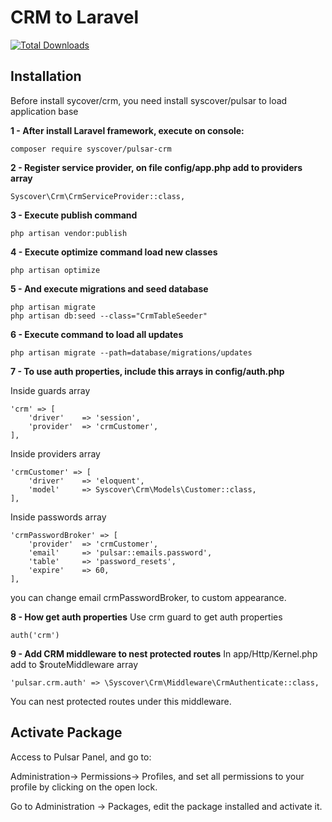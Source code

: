 # CRM to Laravel

[![Total Downloads](https://poser.pugx.org/syscover/crm/downloads)](https://packagist.org/packages/syscover/crm)

## Installation

Before install sycover/crm, you need install syscover/pulsar to load application base

**1 - After install Laravel framework, execute on console:**
```
composer require syscover/pulsar-crm
```

**2 - Register service provider, on file config/app.php add to providers array**
```
Syscover\Crm\CrmServiceProvider::class,
```

**3 - Execute publish command**
```
php artisan vendor:publish
```

**4 - Execute optimize command load new classes**
```
php artisan optimize
```

**5 - And execute migrations and seed database**
```
php artisan migrate
php artisan db:seed --class="CrmTableSeeder"
```

**6 - Execute command to load all updates**
```
php artisan migrate --path=database/migrations/updates
```

**7 - To use auth properties, include this arrays in config/auth.php**

Inside guards array
```
'crm' => [
    'driver'    => 'session',
    'provider'  => 'crmCustomer',
],
```

Inside providers array
```
'crmCustomer' => [
    'driver'    => 'eloquent',
    'model'     => Syscover\Crm\Models\Customer::class,
],
```

Inside passwords array
```
'crmPasswordBroker' => [
    'provider'  => 'crmCustomer',
    'email'     => 'pulsar::emails.password',
    'table'     => 'password_resets',
    'expire'    => 60,
],
```

you can change email crmPasswordBroker, to custom appearance.

**8 - How get auth properties**
Use crm guard to get auth properties
```
auth('crm')
```

**9 - Add CRM middleware to nest protected routes**
In app/Http/Kernel.php add to $routeMiddleware array
```
'pulsar.crm.auth' => \Syscover\Crm\Middleware\CrmAuthenticate::class,
```
You can nest protected routes under this middleware.


## Activate Package
Access to Pulsar Panel, and go to:
 
Administration-> Permissions-> Profiles, and set all permissions to your profile by clicking on the open lock.<br>

Go to Administration -> Packages, edit the package installed and activate it.